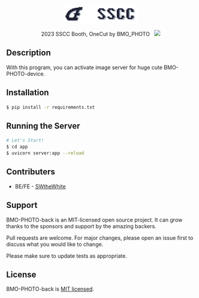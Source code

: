 <p align="center">
  <img src="https://raw.githubusercontent.com/SSCC-space/.github/main/image/sscc.jpg" width="200" alt="BMO_PRINTER" />
</p>

<p align="center">2023 SSCC Booth, OneCut by BMO_PHOTO &nbsp
<a href="https://hits.seeyoufarm.com"><img src="https://hits.seeyoufarm.com/api/count/incr/badge.svg?url=https%3A%2F%2Fgithub.com%2FSSCC-space%2FBMO_PRINTER&count_bg=%2379C83D&title_bg=%23555555&icon=&icon_color=%23E7E7E7&title=hits&edge_flat=false"/></a>
</p>
  

## Description

With this program, you can activate image server for huge cute BMO-PHOTO-device.

## Installation

```bash
$ pip install -r requirements.txt
```

## Running the Server

```bash
# Let's Start!
$ cd app
$ uvicorn server:app --reload
```

## Contributers
- BE/FE - [SWtheWhite](https://github.com/SWtheWhite)

## Support

BMO-PHOTO-back is an MIT-licensed open source project. It can grow thanks to the sponsors and support by the amazing backers.

Pull requests are welcome. For major changes, please open an issue first
to discuss what you would like to change.

Please make sure to update tests as appropriate.

## License

BMO-PHOTO-back is [MIT licensed](LICENSE).
